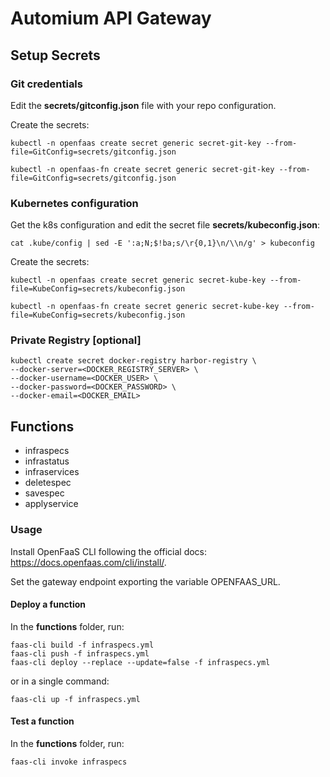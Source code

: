 # Automium API Gateway

## Setup Secrets

### Git credentials

Edit the **secrets/gitconfig.json** file with your repo configuration.

Create the secrets:
```
kubectl -n openfaas create secret generic secret-git-key --from-file=GitConfig=secrets/gitconfig.json

kubectl -n openfaas-fn create secret generic secret-git-key --from-file=GitConfig=secrets/gitconfig.json
```

### Kubernetes configuration

Get the k8s configuration and edit the secret file **secrets/kubeconfig.json**:

`cat .kube/config | sed -E ':a;N;$!ba;s/\r{0,1}\n/\\n/g' > kubeconfig` 

Create the secrets:
```
kubectl -n openfaas create secret generic secret-kube-key --from-file=KubeConfig=secrets/kubeconfig.json

kubectl -n openfaas-fn create secret generic secret-kube-key --from-file=KubeConfig=secrets/kubeconfig.json
```

### Private Registry [optional]

```
kubectl create secret docker-registry harbor-registry \
--docker-server=<DOCKER_REGISTRY_SERVER> \
--docker-username=<DOCKER_USER> \
--docker-password=<DOCKER_PASSWORD> \
--docker-email=<DOCKER_EMAIL>
```

## Functions

- infraspecs
- infrastatus
- infraservices
- deletespec
- savespec
- applyservice

### Usage

Install OpenFaaS CLI following the official docs: https://docs.openfaas.com/cli/install/.

Set the gateway endpoint exporting the variable OPENFAAS_URL.

#### Deploy a function

In the **functions** folder, run:

```
faas-cli build -f infraspecs.yml  
faas-cli push -f infraspecs.yml   
faas-cli deploy --replace --update=false -f infraspecs.yml
```  

or in a single command:

`faas-cli up -f infraspecs.yml`

#### Test a function

In the **functions** folder, run:

`faas-cli invoke infraspecs`
